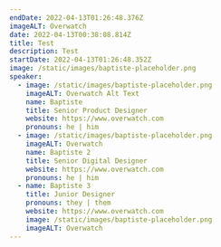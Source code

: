 ```yaml
---
endDate: 2022-04-13T01:26:48.376Z
imageALT: Overwatch
date: 2022-04-13T00:38:08.814Z
title: Test
description: Test
startDate: 2022-04-13T01:26:48.352Z
image: /static/images/baptiste-placeholder.png
speaker:
  - image: /static/images/baptiste-placeholder.png
    imageALT: Overwatch Alt Text
    name: Baptiste
    title: Senior Product Designer
    website: https://www.overwatch.com
    pronouns: he | him
  - image: /static/images/baptiste-placeholder.png
    imageALT: Overwatch
    name: Baptiste 2
    title: Senior Digital Designer
    website: https://www.overwatch.com
    pronouns: he | him
  - name: Baptiste 3
    title: Junior Designer
    pronouns: they | them
    website: https://www.overwatch.com
    image: /static/images/baptiste-placeholder.png
    imageALT: Overwatch
---
```

